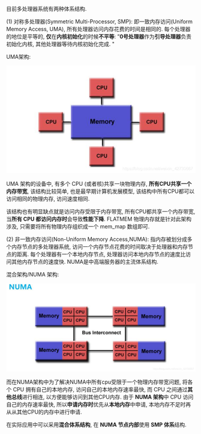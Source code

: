 
目前多处理器系统有两种体系结构.

(1) 对称多处理器(Symmetric Multi-Processor, SMP): 即一致内存访问(Uniform Memory Access, UMA), 所有处理器访问内存花费的时间是相同的. 每个处理器的地位是平等的, **仅**在**内核初始化**的时候**不平等**: ”**0号处理器**作为**引导处理器**负责初始化内核, 其他处理器等待内核初始化完成. "

UMA架构:

![2022-04-15-17-02-54.png](./images/2022-04-15-17-02-54.png)

UMA 架构的设备中, 有多个 CPU (或者核)共享一块物理内存, **所有CPU共享一个内存带宽**, 该结构比较简单, 也是最早期计算机发展模型, 该结构中所有CPU都可以访问相同的物理内存, 访问速度相同.

该结构也有明显缺点就是访问内存受限于内存带宽, 所有CPU都共享一个内存带宽, 当**所有 CPU 都访问内存时**会导致**性能下降**. FLATMEM 物理内存就是针对此架构涉及, 只需要将所有物理内存组织成一个 mem_map 数组即可.

(2) 非一致内存访问(Non-Uniform Memory Access,NUMA): 指内存被划分成多个内存节点的多处理器系统, 访问一个内存节点花费的时间取决于处理器和内存节点的距离. 每个处理器有一个本地内存节点, 处理器访问本地内存节点的速度比访问其他内存节点的速度快. NUMA是中高端服务器的主流体系结构.

混合架构/NUMA 架构:

![2022-04-15-17-09-11.png](./images/2022-04-15-17-09-11.png)

而在NUMA架构中为了解决NUMA中所有cpu受限于一个物理内存带宽问题, 将各个 CPU 拥有自己的本地内存, 访问自己的本地内存速率最快, 而 CPU 之间通过**其他总线**进行相连, 以方便能够访问到其他CPU内存. 由于 **NUMA 架构**中 CPU 访问自己的内存速率最快, 所以**申请内存时**优先从**本地内存**中申请, 本地内存不足时再从从其他CPU的内存中进行申请.

在实际应用中可以采用**混合体系结构**, 在 **NUMA 节点内部**使用 **SMP 体系**结构.
